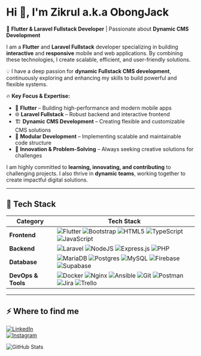 # Hi 👋, I'm Zikrul a.k.a ObongJack
🚀 **Flutter & Laravel Fullstack Developer** | Passionate about **Dynamic CMS Development**

I am a **Flutter** and **Laravel Fullstack** developer specializing in building **interactive** and **responsive** mobile and web applications. By combining these technologies, I create scalable, efficient, and user-friendly solutions.

💡 I have a deep passion for **dynamic Fullstack CMS development**, continuously exploring and enhancing my skills to build powerful and flexible systems.

🔥 **Key Focus & Expertise:**  
- 📱 **Flutter** – Building high-performance and modern mobile apps  
- 🌐 **Laravel Fullstack** – Robust backend and interactive frontend  
- 🏗️ **Dynamic CMS Development** – Creating flexible and customizable CMS solutions  
- 🚀 **Modular Development** – Implementing scalable and maintainable code structure  
- 🎯 **Innovation & Problem-Solving** – Always seeking creative solutions for challenges  

I am highly committed to **learning, innovating, and contributing** to challenging projects. I also thrive in **dynamic teams**, working together to create impactful digital solutions.

---

## 🚀 Tech Stack

| **Category**       | **Tech Stack** |
|--------------------|---------------|
| **Frontend**      | ![Flutter](https://img.shields.io/badge/Flutter-%2302569B.svg?style=for-the-badge&logo=Flutter&logoColor=white) ![Bootstrap](https://img.shields.io/badge/bootstrap-%238511FA.svg?style=for-the-badge&logo=bootstrap&logoColor=white) ![HTML5](https://img.shields.io/badge/html5-%23E34F26.svg?style=for-the-badge&logo=html5&logoColor=white) ![TypeScript](https://img.shields.io/badge/typescript-%23007ACC.svg?style=for-the-badge&logo=typescript&logoColor=white) ![JavaScript](https://img.shields.io/badge/javascript-%23323330.svg?style=for-the-badge&logo=javascript&logoColor=%23F7DF1E) |
| **Backend**       | ![Laravel](https://img.shields.io/badge/laravel-%23FF2D20.svg?style=for-the-badge&logo=laravel&logoColor=white) ![NodeJS](https://img.shields.io/badge/node.js-6DA55F?style=for-the-badge&logo=node.js&logoColor=white) ![Express.js](https://img.shields.io/badge/express.js-%23404d59.svg?style=for-the-badge&logo=express&logoColor=%2361DAFB) ![PHP](https://img.shields.io/badge/php-%23777BB4.svg?style=for-the-badge&logo=php&logoColor=white) |
| **Database**      | ![MariaDB](https://img.shields.io/badge/MariaDB-003545?style=for-the-badge&logo=mariadb&logoColor=white) ![Postgres](https://img.shields.io/badge/postgres-%23316192.svg?style=for-the-badge&logo=postgresql&logoColor=white) ![MySQL](https://img.shields.io/badge/mysql-4479A1.svg?style=for-the-badge&logo=mysql&logoColor=white) ![Firebase](https://img.shields.io/badge/firebase-%23039BE5.svg?style=for-the-badge&logo=firebase) ![Supabase](https://img.shields.io/badge/Supabase-3ECF8E?style=for-the-badge&logo=supabase&logoColor=white) |
| **DevOps & Tools** | ![Docker](https://img.shields.io/badge/docker-%230db7ed.svg?style=for-the-badge&logo=docker&logoColor=white) ![Nginx](https://img.shields.io/badge/nginx-%23009639.svg?style=for-the-badge&logo=nginx&logoColor=white) ![Ansible](https://img.shields.io/badge/ansible-%231A1918.svg?style=for-the-badge&logo=ansible&logoColor=white) ![Git](https://img.shields.io/badge/git-%23F05033.svg?style=for-the-badge&logo=git&logoColor=white) ![Postman](https://img.shields.io/badge/Postman-FF6C37?style=for-the-badge&logo=postman&logoColor=white) ![Jira](https://img.shields.io/badge/jira-%230A0FFF.svg?style=for-the-badge&logo=jira&logoColor=white) ![Trello](https://img.shields.io/badge/Trello-%23026AA7.svg?style=for-the-badge&logo=Trello&logoColor=white) |

---

## ⚡️ Where to find me  
[![LinkedIn](https://img.shields.io/badge/LinkedIn-Profile-blue?style=for-the-badge&logo=linkedin)](https://www.linkedin.com/in/muhammad-zikrullah/)  
[![Instagram](https://img.shields.io/badge/Instagram-Profile-%23F35369?style=for-the-badge&logo=instagram)](https://www.instagram.com/bgjek__)  

![GitHub Stats](https://github-readme-stats.vercel.app/api/top-langs?username=Zikruljack&show_icons=true&locale=en&layout=compact)
